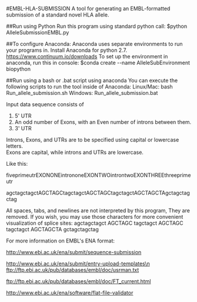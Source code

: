 #EMBL-HLA-SUBMISSION
A tool for generating an EMBL-formatted submission of a standard novel HLA allele. 

##Run using Python
Run this program using standard python call:
$python AlleleSubmissionEMBL.py

##To configure Anaconda:
Anaconda uses separate environments to run your programs in.
Install Anaconda for python 2.7.
https://www.continuum.io/downloads
To set up the environment in anaconda, run this in console:
$conda create --name AlleleSubEnvironment biopython

##Run using a bash or .bat script using anaconda
You can execute the following scripts to run the tool inside of Anaconda:
Linux/Mac:
bash Run_allele_submission.sh
Windows:
Run_allele_submission.bat

Input data sequence consists of 
1) 5' UTR 
2) An odd number of Exons, with an Even number of introns between them.  
3) 3' UTR

Introns, Exons, and UTRs are to be specified using capital or lowercase letters.  
Exons are capital, while introns and UTRs are lowercase.

Like this:

fiveprimeutrEXONONEintrononeEXONTWOintrontwoEXONTHREEthreeprimeutr

agctagctagctAGCTAGCtagctagctAGCTAGCtagctagctAGCTAGCTAgctagctagctag

All spaces, tabs, and newlines are not interpreted by this program,  They are removed.
If you wish, you may use those characters for more convenient visualization of splice sites:
agctagctagct
AGCTAGC
tagctagct
AGCTAGC
tagctagct
AGCTAGCTA
gctagctagctag

For more information on EMBL's ENA format:

http://www.ebi.ac.uk/ena/submit/sequence-submission

http://www.ebi.ac.uk/ena/submit/entry-upload-templates\n
ftp://ftp.ebi.ac.uk/pub/databases/embl/doc/usrman.txt

ftp://ftp.ebi.ac.uk/pub/databases/embl/doc/FT_current.html

http://www.ebi.ac.uk/ena/software/flat-file-validator
